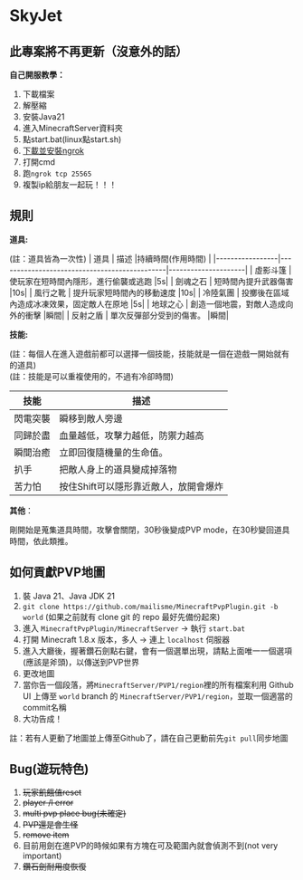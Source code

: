   # SkyJet

## 此專案將不再更新（沒意外的話）
**自己開服教學：**
1. 下載檔案
2. 解壓縮
3. 安裝Java21
4. 進入MinecraftServer資料夾
5. 點start.bat(linux點start.sh)
6. [下載並安裝ngrok](https://askie.today/ngrok-localhost-server-settings/)
7. 打開cmd
8. 跑```ngrok tcp 25565```
9. 複製ip給朋友一起玩！！！

## 規則
**道具:**

(註：道具皆為一次性)
| 道具           | 描述                                           |持續時間(作用時間)    |
|-----------------|----------------------------------------------|---------------------|
| 虛影斗篷         | 使玩家在短時間內隱形，進行偷襲或逃跑                               |5s|
| 劍魂之石         | 短時間內提升武器傷害                                             |10s|
| 風行之靴         | 提升玩家短時間內的移動速度                                       |10s|
| 冷陸氣團         | 投擲後在區域內造成冰凍效果，固定敵人在原地                          |5s|
| 地球之心         | 創造一個地震，對敵人造成向外的衝擊                               |瞬間|
| 反射之盾         | 單次反彈部分受到的傷害。                                        |瞬間|

**技能:**

(註：每個人在進入遊戲前都可以選擇一個技能，技能就是一個在遊戲一開始就有的道具)  
(註：技能是可以重複使用的，不過有冷卻時間)

| 技能           | 描述                                                                                       |
|----------------|-------------------------------------------------------------------------------------------|
| 閃電突襲          | 瞬移到敵人旁邊                                                 |
| 同歸於盡          | 血量越低，攻擊力越低，防禦力越高                                                           |
| 瞬間治癒          | 立即回復隨機量的生命值。|
| 扒手              | 把敵人身上的道具變成掉落物                                         |
| 苦力怕             |按住Shift可以隱形靠近敵人，放開會爆炸                                                         |

**其他**：

剛開始是蒐集道具時間，攻擊會關閉，30秒後變成PVP mode，在30秒變回道具時間，依此類推。

## 如何貢獻PVP地圖

1. 裝 Java 21、Java JDK 21
2. `git clone https://github.com/mailisme/MinecraftPvpPlugin.git -b world` (如果之前就有 clone git 的 repo 最好先備份起來)
3. 進入 `MinecraftPvpPlugin/MinecraftServer` -> 執行 `start.bat`
4. 打開 Minecraft 1.8.x 版本，多人 -> 連上 `localhost` 伺服器
5. 進入大廳後，握著鑽石劍點右鍵，會有一個選單出現，請點上面唯一一個選項(應該是斧頭)，以傳送到PVP世界
6. 更改地圖
7. 當你告一個段落，將`MinecraftServer/PVP1/region`裡的所有檔案利用 Github UI 上傳至 `world` branch 的 `MinecraftServer/PVP1/region`，並取一個適當的commit名稱
9. 大功告成！
     
註：若有人更動了地圖並上傳至Github了，請在自己更動前先`git pull`同步地圖

## Bug(遊玩特色)
1. ~~玩家飢餓值reset~~
2. ~~player /l error~~
3. ~~multi pvp place bug(未確定)~~
4. ~~PVP還是會生怪~~
5. ~~remove item~~
6. 目前用劍在進PVP的時候如果有方塊在可及範圍內就會偵測不到(not very important)
7. ~~鑽石劍耐用度恢復~~

